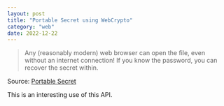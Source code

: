 ```yaml
---
layout: post
title: "Portable Secret using WebCrypto"
category: "web"
date: 2022-12-22
---
```


>Any (reasonably modern) web browser can open the file, even without an internet connection! If you know the password, you can recover the secret within.

Source: [Portable Secret](https://mprimi.github.io/portable-secret/)

This is an interesting use of this API.

